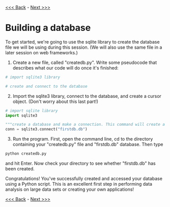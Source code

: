 [<<< Back](0-dbintro.md) - [Next >>>](2-buildtable.md)

# Building a database

To get started, we're going to use the sqlite library to create the database file we will be using during this session. (We will also use the same file in a later session on web frameworks.)

1. Create a new file, called "createdb.py". Write some pseudocode that describes what our code will do once it's finished:

```Python
# import sqlite3 library

# create and connect to the database
```

2. Import the sqlite3 library, connect to the database, and create a cursor object. (Don't worry about this last part!)

```Python
# import sqlite library
import sqlite3

"""create a database and make a connection. This command will create a new database if it doesn't already exist."""
conn = sqlite3.connect("firstdb.db")
```

3. Run the program. First, open the command line, cd to the directory containing your "createdb.py" file and "firstdb.db" database. Then type

```Python
python createdb.py
```
and hit Enter. Now check your directory to see whether "firstdb.db" has been created.

Congratulations! You've successfully created and accessed your database using a Python script. This is an excellent first step in performing data analysis on large data sets or creating your own applications!

[<<< Back](0-dbintro.md) - [Next >>>](2-buildtable.md)
